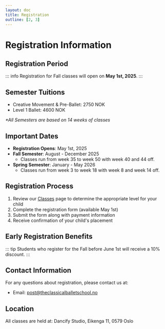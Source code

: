 ```yaml
---
layout: doc
title: Registration
outline: [2, 3]
---
```


# Registration Information

## Registration Period

::: info
Registration for Fall classes will open on **May 1st, 2025**.
:::

## Semester Tuitions

- Creative Movement & Pre-Ballet: 2750 NOK
- Level 1 Ballet: 4600 NOK

_*\*All Semesters are based on 14 weeks of classes*_

## Important Dates

- **Registration Opens**: May 1st, 2025
- **Fall Semester**: August - December 2025
  - Classes run from week 35 to week 50 with week 40 and 44 off.
- **Spring Semester**: January - May 2026
  - Classes run from week 3 to week 18 with week 8 and week 14 off.

## Registration Process

1. Review our [Classes](/classes) page to determine the appropriate level for your child
2. Complete the registration form (available May 1st)
3. Submit the form along with payment information
4. Receive confirmation of your child's placement

## Early Registration Benefits

::: tip
Students who register for the Fall before June 1st will receive a 10% discount.
:::

## Contact Information

For any questions about registration, please contact us at:

- Email: [post@theclassicalballetschool.no](mailto:post@theclassicalballetschool.no)

## Location

All classes are held at:
Dancify Studio,
Eikenga 11,
0579 Oslo
